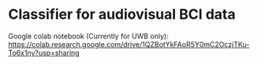# Classifier for audiovisual BCI data

Google colab notebook (Currently for UWB only): https://colab.research.google.com/drive/1QZBotYkFAoR5Y0mC2OczjTKu-To6x1ny?usp=sharing